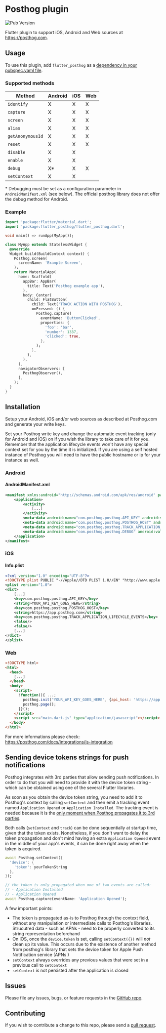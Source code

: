 # Posthog plugin

![Pub Version](https://img.shields.io/pub/v/flutter_posthog)

Flutter plugin to support iOS, Android and Web sources at https://posthog.com.

## Usage

To use this plugin, add `flutter_posthog` as a [dependency in your pubspec.yaml file](https://flutter.io/platform-plugins/).

### Supported methods

| Method           | Android | iOS | Web |
| ---------------- | ------- | --- | --- |
| `identify`       | X       | X   | X   |
| `capture`        | X       | X   | X   |
| `screen`         | X       | X   | X   |
| `alias`          | X       | X   | X   |
| `getAnonymousId` | X       | X   | X   |
| `reset`          | X       | X   | X   |
| `disable`        | X       | X   |     |
| `enable`         | X       | X   |     |
| `debug`          | X\*     | X   | X   |
| `setContext`     | X       | X   |     |

\* Debugging must be set as a configuration parameter in `AndroidManifest.xml` (see below). The official posthog library does not offer the debug method for Android.

### Example

```dart
import 'package:flutter/material.dart';
import 'package:flutter_posthog/flutter_posthog.dart';

void main() => runApp(MyApp());

class MyApp extends StatelessWidget {
  @override
  Widget build(BuildContext context) {
    Posthog.screen(
      screenName: 'Example Screen',
    );
    return MaterialApp(
      home: Scaffold(
        appBar: AppBar(
          title: Text('Posthog example app'),
        ),
        body: Center(
          child: FlatButton(
            child: Text('TRACK ACTION WITH POSTHOG'),
            onPressed: () {
              Posthog.capture(
                eventName: 'ButtonClicked',
                properties: {
                  'foo': 'bar',
                  'number': 1337,
                  'clicked': true,
                },
              );
            },
          ),
        ),
      ),
      navigatorObservers: [
        PosthogObserver(),
      ],
    );
  }
}
```

## Installation

Setup your Android, iOS and/or web sources as described at Posthog.com and generate your write keys.

Set your Posthog write key and change the automatic event tracking (only for Android and iOS) on if you wish the library to take care of it for you.
Remember that the application lifecycle events won't have any special context set for you by the time it is initialized. If you are using a self hosted instance of Posthog you will need to have the public hostname or ip for your instance as well.

### Android

#### AndroidManifest.xml

```xml
<manifest xmlns:android="http://schemas.android.com/apk/res/android" package="com.posthog.flutter_posthog_example">
    <application>
        <activity>
            [...]
        </activity>
        <meta-data android:name="com.posthog.posthog.API_KEY" android:value="YOUR_API_KEY_GOES_HERE" />
        <meta-data android:name="com.posthog.posthog.POSTHOG_HOST" android:value="https://app.posthog.com" />
        <meta-data android:name="com.posthog.posthog.TRACK_APPLICATION_LIFECYCLE_EVENTS" android:value="false" />
        <meta-data android:name="com.posthog.posthog.DEBUG" android:value="false" />
    </application>
</manifest>
```

### iOS

#### Info.plist

```xml
<?xml version="1.0" encoding="UTF-8"?>
<!DOCTYPE plist PUBLIC "-//Apple//DTD PLIST 1.0//EN" "http://www.apple.com/DTDs/PropertyList-1.0.dtd">
<plist version="1.0">
<dict>
	[...]
	<key>com.posthog.posthog.API_KEY</key>
	<string>YOUR_API_KEY_GOES_HERE</string>
	<key>com.posthog.posthog.POSTHOG_HOST</key>
	<string>https://app.posthog.com</string>
	<key>com.posthog.posthog.TRACK_APPLICATION_LIFECYCLE_EVENTS</key>
	<false/>
	<false/>
	[...]
</dict>
</plist>
```

### Web

```html
<!DOCTYPE html>
<html>
  <head>
    [...]
  </head>
  <body>
    <script>
      !function(){ ...;
        posthog.init("YOUR_API_KEY_GOES_HERE", {api_host: 'https://app.posthog.com'});
        posthog.page();
      }}();
    </script>
    <script src="main.dart.js" type="application/javascript"></script>
  </body>
</html>
```

For more informations please check: https://posthog.com/docs/integrations/js-integration

## Sending device tokens strings for push notifications

Posthog integrates with 3rd parties that allow sending push notifications.
In order to do that you will need to provide it with the device token string - which can be obtained using one of the several Flutter libraries.

As soon as you obtain the device token string, you need to add it to Posthog's context by calling `setContext` and then emit a tracking event named `Application Opened` or `Application Installed`. The tracking event is needed because it is the [only moment when Posthog propagates it to 3rd parties](https://posthog.com/docs/connections/destinations/catalog/customer-io/).

Both calls (`setContext` and `track`) can be done sequentially at startup time, given that the token exists.
Nonetheless, if you don't want to delay the token propagation and don't mind having an extra `Application Opened` event in the middle of your app's events, it can be done right away when the token is acquired.

```dart
await Posthog.setContext({
  'device': {
    'token': yourTokenString
  },
});

// the token is only propagated when one of two events are called:
// - Application Installed
// - Application Opened
await Posthog.capture(eventName: 'Application Opened');
```

A few important points:

- The token is propagated as-is to Posthog through the context field, without any manipulation or intermediate calls to Posthog's libraries. Strucutred data - such as APNs - need to be properly converted to its string representation beforehand
- On iOS, once the `device.token` is set, calling `setContext({})` will _not_ clean up its value. This occurs due to the existence of another method from posthog's library that sets the device token for Apple Push Notification service (APNs )
- `setContext` always overrides any previous values that were set in a previous call to `setContext`
- `setContext` is not persisted after the application is closed

## Issues

Please file any issues, bugs, or feature requests in the [GitHub repo](https://github.com/posthog/flutter-posthog/issues/new).

## Contributing

If you wish to contribute a change to this repo, please send a [pull request](https://github.com/posthog/flutter-posthog/pulls).
